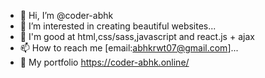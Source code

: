 - 👋 Hi, I’m @coder-abhk
- 👀 I’m interested in creating beautiful websites...
- 🌱 I'm good at html,css/sass,javascript and react.js + ajax
- 📫 How to reach me [email:abhkrwt07@gmail.com]...
- 👾 My portfolio https://coder-abhk.online/
